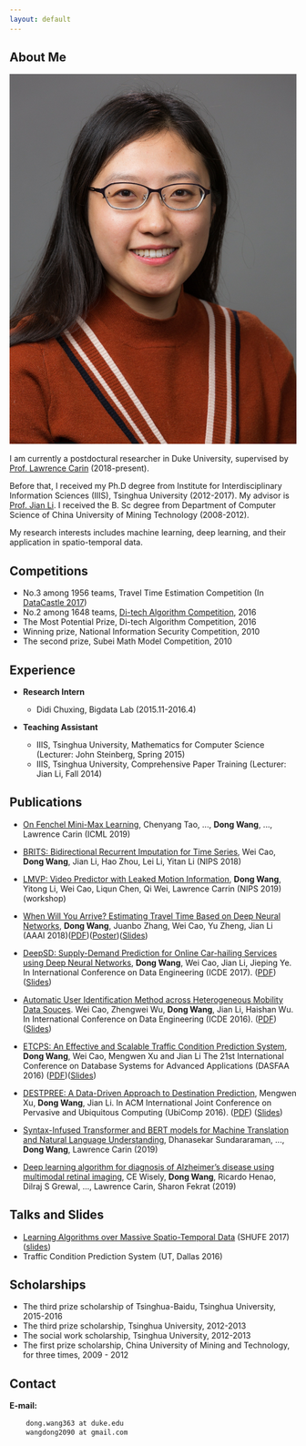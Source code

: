 ```yaml
---
layout: default
---
```


## About Me

<img class="profile-picture" src="dong-prof.jpeg">

I am currently a postdoctural researcher in Duke University, supervised by [Prof. Lawrence Carin](http://people.ee.duke.edu/~lcarin/) (2018-present).

Before that, I received my Ph.D degree from Institute for Interdisciplinary Information Sciences (IIIS), Tsinghua University (2012-2017). My advisor is [Prof. Jian Li](http://iiis.tsinghua.edu.cn/~jianli/). I received the B. Sc degree from Department of Computer Science of China University of Mining Technology (2008-2012).

My research interests includes machine learning, deep learning, and their application in spatio-temporal data.

## Competitions
* No.3 among 1956 teams, Travel Time Estimation Competition (In [DataCastle 2017](http://www.pkbigdata.com/common/cmpt/%E4%BA%A4%E9%80%9A%E7%BA%BF%E8%B7%AF%E9%80%9A%E8%BE%BE%E6%97%B6%E9%97%B4%E9%A2%84%E6%B5%8B_%E6%8E%92%E8%A1%8C%E6%A6%9C.html))
* No.2 among 1648 teams, [Di-tech Algorithm Competition](http://research.xiaojukeji.com/competition/main.action?competitionId=DiTech2016&&locale=en), 2016
* The Most Potential Prize, Di-tech Algorithm Competition, 2016
* Winning prize, National Information Security Competition, 2010
* The second prize, Subei Math Model Competition, 2010

## Experience
* **Research Intern**
	* Didi Chuxing, Bigdata Lab (2015.11-2016.4)

* **Teaching Assistant**
	* IIIS, Tsinghua University, Mathematics for Computer Science (Lecturer: John Steinberg, Spring 2015)
	* IIIS, Tsinghua University, Comprehensive Paper Training (Lecturer: Jian Li, Fall 2014)

## Publications
* [On Fenchel Mini-Max Learning](http://papers.nips.cc/paper/9230-on-fenchel-mini-max-learning.pdf), Chenyang Tao, ..., **Dong Wang**, ..., Lawrence Carin (ICML 2019)

* [BRITS: Bidirectional Recurrent Imputation for Time Series](http://papers.nips.cc/paper/7911-brits-bidirectional-recurrent-imputation-for-time-series.pdf), Wei Cao, **Dong Wang**, Jian Li, Hao Zhou, Lei Li, Yitan Li (NIPS 2018)

* [LMVP: Video Predictor with Leaked Motion Information](https://arxiv.org/pdf/1906.10101.pdf), **Dong Wang**, Yitong Li, Wei Cao, Liqun Chen, Qi Wei, Lawrence Carrin (NIPS 2019)(workshop)

* [When Will You Arrive? Estimating Travel Time Based on Deep Neural Networks](https://zhangjunbo.org/pdf/2018_AAAI_DeepTTE.pdf), **Dong Wang**, Juanbo Zhang, Wei Cao, Yu Zheng, Jian Li (AAAI 2018)([PDF](./deepTTE.pdf))([Poster](./deeptte_poster.pdf))([Slides](./When_Will_You_Arrive_Estimating_Travel_Time_Based_on_Deep_Neural_Networks_Dong_Wang.pdf))

* [DeepSD: Supply-Demand Prediction for Online Car-hailing Services using Deep Neural Networks](http://iiis.tsinghua.edu.cn/~jianli/paper/ICDE17-deepsd.pdf), **Dong Wang**, Wei Cao, Jian Li, Jieping Ye. In International Conference on Data Engineering (ICDE 2017). ([PDF](./DeepSD.pdf)) ([Slides](./talk_slides_deepsd.pdf))

* [Automatic User Identification Method across Heterogeneous Mobility Data Souces]( http://ieeexplore.ieee.org/document/7498306/). Wei Cao, Zhengwei Wu, **Dong Wang**, Jian Li, Haishan Wu. In International Conference on Data Engineering (ICDE 2016). ([PDF](./Automatic.pdf))([Slides](./oral.pdf))

* [ETCPS: An Effective and Scalable Traffic Condition Prediction System](https://link.springer.com/chapter/10.1007/978-3-319-32049-6_26), **Dong Wang**, Wei Cao, Mengwen Xu and Jian Li The 21st International Conference on Database Systems for Advanced Applications (DASFAA 2016) ([PDF](./ETCPS.pdf))([Slides](./ETCPS-slides.pdf))

* [DESTPREE: A Data-Driven Approach to Destination Prediction](http://dl.acm.org/citation.cfm?id=2971664), Mengwen Xu, **Dong Wang**, Jian Li. In ACM International Joint Conference on Pervasive and Ubiquitous Computing (UbiComp 2016). ([PDF](./DESTPRE.pdf)) ([Slides](./ubicomp.pdf))

* [Syntax-Infused Transformer and BERT models for Machine Translation and Natural Language Understanding](https://arxiv.org/pdf/1911.06156.pdf), Dhanasekar Sundararaman, ..., **Dong Wang**, Lawrence Carin (2019)

* [Deep learning algorithm for diagnosis of Alzheimer’s disease using multimodal retinal imaging](http://scholar.google.com/scholar?cluster=13023750327109154416&hl=en&oi=scholarr), CE Wisely, **Dong Wang**, Ricardo Henao, Dilraj S Grewal, ..., Lawrence Carin, Sharon Fekrat (2019)

## Talks and Slides
* [Learning Algorithms over Massive Spatio-Temporal Data](http://mp.weixin.qq.com/s/vQpDhqDPK6kaVTEC2E0t8A) (SHUFE 2017) ([slides](./talk_slides_wangdong.pdf))
* Traffic Condition Prediction System (UT, Dallas 2016)

## Scholarships
* The third prize scholarship of Tsinghua-Baidu, Tsinghua University, 2015-2016
* The third prize scholarship, Tsinghua University, 2012-2013
* The social work scholarship, Tsinghua University, 2012-2013
* The first prize scholarship, China University of Mining and Technology, for three times, 2009 - 2012

## Contact
    
**E-mail:**

```
    dong.wang363 at duke.edu
    wangdong2090 at gmail.com
```


